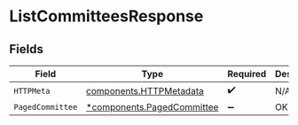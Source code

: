 # ListCommitteesResponse


## Fields

| Field                                                                   | Type                                                                    | Required                                                                | Description                                                             |
| ----------------------------------------------------------------------- | ----------------------------------------------------------------------- | ----------------------------------------------------------------------- | ----------------------------------------------------------------------- |
| `HTTPMeta`                                                              | [components.HTTPMetadata](../../models/components/httpmetadata.md)      | :heavy_check_mark:                                                      | N/A                                                                     |
| `PagedCommittee`                                                        | [*components.PagedCommittee](../../models/components/pagedcommittee.md) | :heavy_minus_sign:                                                      | OK                                                                      |